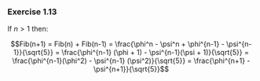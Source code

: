 ### Exercise 1.13
If $n > 1$ then:  

```math
Fib(n+1) = Fib(n) + Fib(n-1) = \frac{\phi^n - \psi^n + \phi^{n-1} - \psi^{n-1}}{\sqrt{5}}
= \frac{\phi^{n-1} (\phi + 1) - \psi^{n-1}(\psi + 1)}{\sqrt{5}}
= \frac{\phi^{n-1}(\phi^2) - \psi^{n-1} (\psi^2)}{\sqrt{5}}
= \frac{\phi^{n+1} - \psi^{n+1}}{\sqrt{5}}
```
